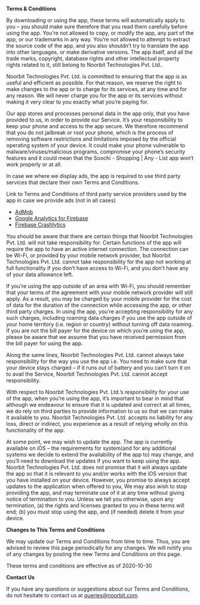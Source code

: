 **Terms & Conditions**

By downloading or using the app, these terms will automatically apply to you – you should make sure therefore that you read them carefully before using the app. You’re not allowed to copy, or modify the app, any part of the app, or our trademarks in any way. You’re not allowed to attempt to extract the source code of the app, and you also shouldn’t try to translate the app into other languages, or make derivative versions. The app itself, and all the trade marks, copyright, database rights and other intellectual property rights related to it, still belong to Noorbit Technologies Pvt. Ltd..

Noorbit Technologies Pvt. Ltd. is committed to ensuring that the app is as useful and efficient as possible. For that reason, we reserve the right to make changes to the app or to charge for its services, at any time and for any reason. We will never charge you for the app or its services without making it very clear to you exactly what you’re paying for.

Our app stores and processes personal data in the app only, that you have provided to us, in order to provide our Service. It’s your responsibility to keep your phone and access to the app secure. We therefore recommend that you do not jailbreak or root your phone, which is the process of removing software restrictions and limitations imposed by the official operating system of your device. It could make your phone vulnerable to malware/viruses/malicious programs, compromise your phone’s security features and it could mean that the Soochi - Shopping | Any - List app won’t work properly or at all.

In case we where we display ads, the app is required to use third party services that declare their own Terms and Conditions.

Link to Terms and Conditions of third party service providers used by the app in case we provide ads (not in all cases)

*   [AdMob](https://developers.google.com/admob/terms)
*   [Google Analytics for Firebase](https://firebase.google.com/terms/analytics)
*   [Firebase Crashlytics](https://firebase.google.com/terms/crashlytics)

You should be aware that there are certain things that Noorbit Technologies Pvt. Ltd. will not take responsibility for. Certain functions of the app will require the app to have an active internet connection. The connection can be Wi-Fi, or provided by your mobile network provider, but Noorbit Technologies Pvt. Ltd. cannot take responsibility for the app not working at full functionality if you don’t have access to Wi-Fi, and you don’t have any of your data allowance left.

If you’re using the app outside of an area with Wi-Fi, you should remember that your terms of the agreement with your mobile network provider will still apply. As a result, you may be charged by your mobile provider for the cost of data for the duration of the connection while accessing the app, or other third party charges. In using the app, you’re accepting responsibility for any such charges, including roaming data charges if you use the app outside of your home territory (i.e. region or country) without turning off data roaming. If you are not the bill payer for the device on which you’re using the app, please be aware that we assume that you have received permission from the bill payer for using the app.

Along the same lines, Noorbit Technologies Pvt. Ltd. cannot always take responsibility for the way you use the app i.e. You need to make sure that your device stays charged – if it runs out of battery and you can’t turn it on to avail the Service, Noorbit Technologies Pvt. Ltd. cannot accept responsibility.

With respect to Noorbit Technologies Pvt. Ltd.’s responsibility for your use of the app, when you’re using the app, it’s important to bear in mind that although we endeavour to ensure that it is updated and correct at all times, we do rely on third parties to provide information to us so that we can make it available to you. Noorbit Technologies Pvt. Ltd. accepts no liability for any loss, direct or indirect, you experience as a result of relying wholly on this functionality of the app.

At some point, we may wish to update the app. The app is currently available on iOS – the requirements for system(and for any additional systems we decide to extend the availability of the app to) may change, and you’ll need to download the updates if you want to keep using the app. Noorbit Technologies Pvt. Ltd. does not promise that it will always update the app so that it is relevant to you and/or works with the iOS version that you have installed on your device. However, you promise to always accept updates to the application when offered to you, We may also wish to stop providing the app, and may terminate use of it at any time without giving notice of termination to you. Unless we tell you otherwise, upon any termination, (a) the rights and licenses granted to you in these terms will end; (b) you must stop using the app, and (if needed) delete it from your device.

**Changes to This Terms and Conditions**

We may update our Terms and Conditions from time to time. Thus, you are advised to review this page periodically for any changes. We will notify you of any changes by posting the new Terms and Conditions on this page.

These terms and conditions are effective as of 2020-10-30

**Contact Us**

If you have any questions or suggestions about our Terms and Conditions, do not hesitate to contact us at queries@noorbit.com.
